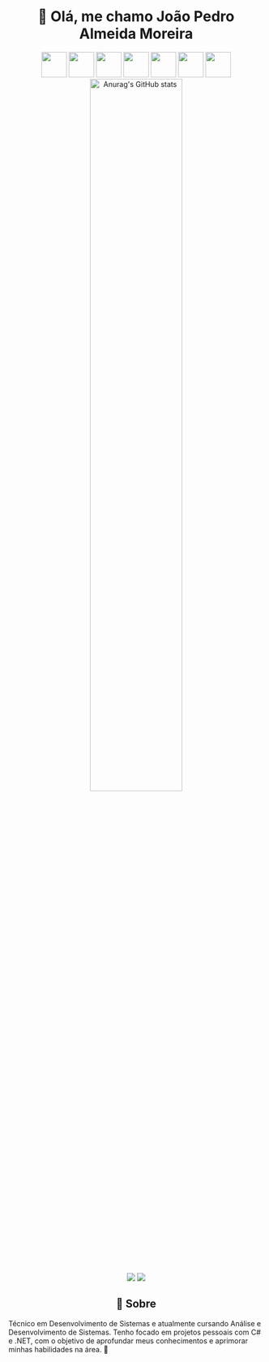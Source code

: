 <h1 align="center">🚀 Olá, me chamo João Pedro Almeida Moreira</h1>

<div align="center">
    <img src="https://cdn.jsdelivr.net/gh/devicons/devicon@latest/icons/csharp/csharp-original.svg" height="50" />
    <img src="https://cdn.jsdelivr.net/gh/devicons/devicon@latest/icons/dotnetcore/dotnetcore-original.svg" height="50" />
    <img src="https://cdn.jsdelivr.net/gh/devicons/devicon@latest/icons/mysql/mysql-original-wordmark.svg" height="50" />
    <img src="https://cdn.jsdelivr.net/gh/devicons/devicon@latest/icons/microsoftsqlserver/microsoftsqlserver-original-wordmark.svg" height="50" />
    <img src="https://cdn.jsdelivr.net/gh/devicons/devicon@latest/icons/bootstrap/bootstrap-original.svg" height="50" />
    <img src="https://cdn.jsdelivr.net/gh/devicons/devicon@latest/icons/python/python-original.svg" height="50" />
    <img src="https://cdn.jsdelivr.net/gh/devicons/devicon@latest/icons/flask/flask-original.svg" height="50" />
</div>

<div align="center">
    <img src="https://github-readme-stats.vercel.app/api?username=Jp-Almeida0913&show_icons=true&theme=radical" alt="Anurag's GitHub stats" width="60%" >
</div>

<p align="center">
    <a href="https://www.linkedin.com/in/joão-pedro-almeida-582105301/" target="_blank"><img src="https://img.shields.io/badge/-LinkedIn-%230077B5?style=for-the-badge&logo=linkedin&logoColor=white" target="_blank"></a>
    <a href="mailto:jooaoalmeida0913@outlook.com"><img src="https://img.shields.io/badge/-Gmail-%23333?style=for-the-badge&logo=gmail&logoColor=white"></a>
</p>

<h2 align="center">📕 Sobre</h2>
<p align="left">Técnico em Desenvolvimento de Sistemas e atualmente cursando Análise e Desenvolvimento de Sistemas. Tenho focado em projetos pessoais com C# e .NET, com o objetivo de aprofundar meus conhecimentos e aprimorar minhas habilidades na área. 🚀</p>

